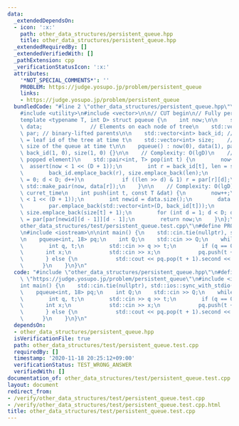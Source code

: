 ```yaml
---
data:
  _extendedDependsOn:
  - icon: ':x:'
    path: other_data_structures/persistent_queue.hpp
    title: other_data_structures/persistent_queue.hpp
  _extendedRequiredBy: []
  _extendedVerifiedWith: []
  _pathExtension: cpp
  _verificationStatusIcon: ':x:'
  attributes:
    '*NOT_SPECIAL_COMMENTS*': ''
    PROBLEM: https://judge.yosupo.jp/problem/persistent_queue
    links:
    - https://judge.yosupo.jp/problem/persistent_queue
  bundledCode: "#line 2 \"other_data_structures/persistent_queue.hpp\"\n#include <cassert>\n\
    #include <utility>\n#include <vector>\n\n// CUT begin\n// Fully persistent queue\n\
    template <typename T, int D> struct pqueue {\n    int now;\n\n    std::vector<T>\
    \ data;               // Elements on each node of tree\n    std::vector<std::vector<int>>\
    \ par; // binary-lifted parents\n\n    std::vector<int> back_id; // back_id[t]\
    \ = leaf id of the tree at time t\n    std::vector<int> size;    // size[t] =\
    \ size of the queue at time t\n\n    pqueue() : now(0), data(1), par(1, std::vector<int>(D)),\
    \ back_id(1, 0), size(1, 0) {}\n\n    // Complexity: O(lgD)\n    // return: (curret_time,\
    \ popped element)\n    std::pair<int, T> pop(int t) {\n        now++;\n      \
    \  assert(now < 1 << (D + 1));\n        int r = back_id[t], len = size[t] - 1;\n\
    \        back_id.emplace_back(r), size.emplace_back(len);\n        for (int d\
    \ = 0; d < D; d++)\n            if ((len >> d) & 1) r = par[r][d];\n        return\
    \ std::make_pair(now, data[r]);\n    }\n\n    // Complexity: O(lgD)\n    // return:\
    \ curret_time\n    int push(int t, const T &dat) {\n        now++;\n        assert(now\
    \ < 1 << (D + 1));\n        int newid = data.size();\n        data.emplace_back(dat);\n\
    \        par.emplace_back(std::vector<int>(D, back_id[t]));\n        back_id.emplace_back(newid),\
    \ size.emplace_back(size[t] + 1);\n        for (int d = 1; d < D; d++) par[newid][d]\
    \ = par[par[newid][d - 1]][d - 1];\n        return now;\n    }\n};\n#line 2 \"\
    other_data_structures/test/persistent_queue.test.cpp\"\n#define PROBLEM \"https://judge.yosupo.jp/problem/persistent_queue\"\
    \n#include <iostream>\n\nint main() {\n    std::cin.tie(nullptr), std::ios::sync_with_stdio(false);\n\
    \n    pqueue<int, 18> pq;\n    int Q;\n    std::cin >> Q;\n    while (Q--) {\n\
    \        int q, t;\n        std::cin >> q >> t;\n        if (q == 0) {\n     \
    \       int x;\n            std::cin >> x;\n            pq.push(t + 1, x);\n \
    \       } else {\n            std::cout << pq.pop(t + 1).second << '\\n';\n  \
    \      }\n    }\n}\n"
  code: "#include \"other_data_structures/persistent_queue.hpp\"\n#define PROBLEM\
    \ \"https://judge.yosupo.jp/problem/persistent_queue\"\n#include <iostream>\n\n\
    int main() {\n    std::cin.tie(nullptr), std::ios::sync_with_stdio(false);\n\n\
    \    pqueue<int, 18> pq;\n    int Q;\n    std::cin >> Q;\n    while (Q--) {\n\
    \        int q, t;\n        std::cin >> q >> t;\n        if (q == 0) {\n     \
    \       int x;\n            std::cin >> x;\n            pq.push(t + 1, x);\n \
    \       } else {\n            std::cout << pq.pop(t + 1).second << '\\n';\n  \
    \      }\n    }\n}\n"
  dependsOn:
  - other_data_structures/persistent_queue.hpp
  isVerificationFile: true
  path: other_data_structures/test/persistent_queue.test.cpp
  requiredBy: []
  timestamp: '2020-11-18 20:25:12+09:00'
  verificationStatus: TEST_WRONG_ANSWER
  verifiedWith: []
documentation_of: other_data_structures/test/persistent_queue.test.cpp
layout: document
redirect_from:
- /verify/other_data_structures/test/persistent_queue.test.cpp
- /verify/other_data_structures/test/persistent_queue.test.cpp.html
title: other_data_structures/test/persistent_queue.test.cpp
---
```

